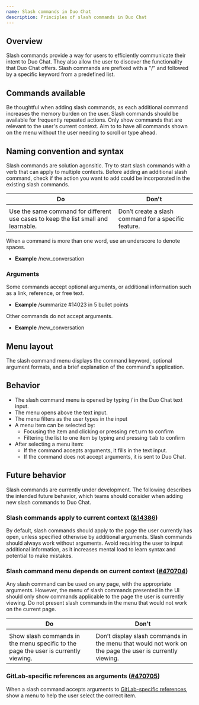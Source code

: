 ```yaml
---
name: Slash commands in Duo Chat
description: Principles of slash commands in Duo Chat
---
```


## Overview

Slash commands provide a way for users to efficiently communicate their intent to Duo Chat. They also allow the user to discover the functionality that Duo Chat offers. Slash commands are prefixed with a "/" and followed by a specific keyword from a predefined list.

## Commands available

Be thoughtful when adding slash commands, as each additional command increases the memory burden on the user. Slash commands should be available for frequently repeated actions. Only show commands that are relevant to the user's current context. Aim to to have all commands shown on the menu without the user needing to scroll or type ahead.

## Naming convention and syntax

Slash commands are solution agonsitic. Try to start slash commands with a verb that can apply to multiple contexts. Before adding an additional slash command, check if the action you want to add could be incorporated in the existing slash commands.

| Do                                                                                                     | Don't                                                                                                 |
| ------------------------------------------------------------------------------------------------------ | ----------------------------------------------------------------------------------------------------- |
| <figure-img alt="Solution agnositic slash command" src="/img/slash-command-agnostic.svg"></figure-img> | <figure-img alt="Solution specific slash command" src="/img/slash-command-specific.svg"></figure-img> |
| Use the same command for different use cases to keep the list small and learnable.                     | Don’t create a slash command for a specific feature.                                                  |

When a command is more than one word, use an underscore to denote spaces.

- **Example** /new_conversation

### Arguments

Some commands accept optional arguments, or additional information such as a link, reference, or free text.

- **Example** /summarize #14023 in 5 bullet points

Other commands do not accept arguments.

- **Example** /new_conversation

## Menu layout

<figure-img alt="Example of the slash command menu" label="Example of the slash command menu" src="/img/slash-command-arguments.svg"></figure-img>

The slash command menu displays the command keyword, optional argument formats, and a brief explanation of the command's application.

## Behavior

- The slash command menu is opened by typing / in the Duo Chat text input.
- The menu opens above the text input.
- The menu filters as the user types in the input
- A menu item can be selected by:
  - Focusing the item and clicking or pressing <kbd>return</kbd> to confirm
  - Filtering the list to one item by typing and pressing <kbd>tab</kbd> to confirm
- After selecting a menu item:
  - If the command accepts arguments, it fills in the text input.
  - If the command does not accept arguments, it is sent to Duo Chat.

## Future behavior

Slash commands are currently under development. The following describes the intended future behavior, which teams should consider when adding new slash commands to Duo Chat.

### Slash commands apply to current context ([&14386](https://gitlab.com/groups/gitlab-org/-/epics/14386))

By default, slash commands should apply to the page the user currently has open, unless specified otherwise by additional arguments. Slash commands should always work without arguments. Avoid requiring the user to input additional information, as it increases mental load to learn syntax and potential to make mistakes.

### Slash command menu depends on current context ([#470704](https://gitlab.com/gitlab-org/gitlab/-/issues/470704))

Any slash command can be used on any page, with the appropriate arguments. However, the menu of slash commands presented in the UI should only show commands applicable to the page the user is currently viewing. Do not present slash commands in the menu that would not work on the current page.

| Do                                                                                                                              | Don't                                                                                                                                   |
| ------------------------------------------------------------------------------------------------------------------------------- | --------------------------------------------------------------------------------------------------------------------------------------- |
| <figure-img alt="Slash command menu is conditional to the current page" src="/img/slash-commands-conditional.svg"></figure-img> | <figure-img alt="Slash command menu is not conditional to the current page" src="/img/slash-commands-not-conditional.svg"></figure-img> |
| Show slash commands in the menu specific to the page the user is currently viewing.                                             | Don’t display slash commands in the menu that would not work on the page the user is currently viewing.                                 |

### GitLab-specific references as arguments ([#470705](https://gitlab.com/gitlab-org/gitlab/-/issues/470705))

When a slash command accepts arguments to [GitLab-specific references](https://docs.gitlab.com/ee/user/markdown.html#gitlab-specific-references), show a menu to help the user select the correct item.

<figure-img alt="Example of a menu to filter issues" label="Example of a menu to filter issues" src="/img/issue-filter.svg"></figure-img>
